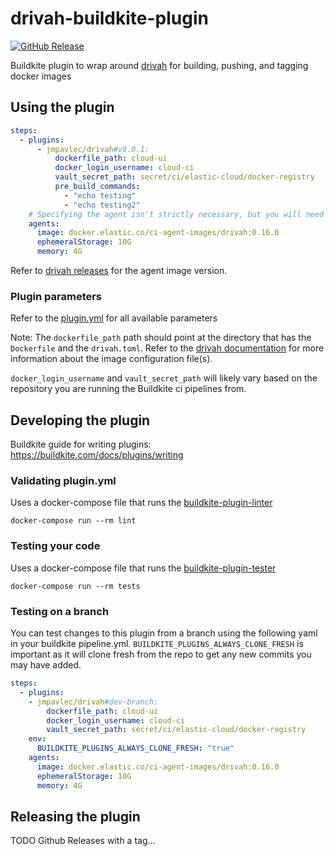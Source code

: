 # drivah-buildkite-plugin
[![GitHub Release](https://img.shields.io/github/release/jmpavlec/drivah-buildkite-plugin.svg)](https://github.com/jmpavlec/drivah-buildkite-plugin/releases)

Buildkite plugin to wrap around [drivah](https://github.com/elastic/drivah) for building, pushing, and tagging docker images

## Using the plugin

```yaml
steps:
  - plugins:
      - jmpavlec/drivah#v0.0.1:
          dockerfile_path: cloud-ui
          docker_login_username: cloud-ci
          vault_secret_path: secret/ci/elastic-cloud/docker-registry
          pre_build_commands:
            - "echo testing"
            - "echo testing2"
    # Specifying the agent isn't strictly necessary, but you will need an agent image with drivah installed
    agents:
      image: docker.elastic.co/ci-agent-images/drivah:0.16.0
      ephemeralStorage: 10G
      memory: 4G
```

Refer to [drivah releases](https://github.com/elastic/drivah/releases) for the agent image version.

### Plugin parameters
Refer to the [plugin.yml](plugin.yml) for all available parameters

Note: The `dockerfile_path` path should point at the directory that has the `Dockerfile` and the `drivah.toml`. Refer to
the [drivah documentation](https://drivah.elastic.dev/image_configuration_file.html) for more information about the
image configuration file(s).

`docker_login_username` and `vault_secret_path` will likely vary based on the repository you are running the Buildkite 
ci pipelines from.


## Developing the plugin

Buildkite guide for writing plugins: https://buildkite.com/docs/plugins/writing

### Validating plugin.yml
Uses a docker-compose file that runs the [buildkite-plugin-linter](https://github.com/buildkite-plugins/buildkite-plugin-linter)

```shell
docker-compose run --rm lint
```

### Testing your code
Uses a docker-compose file that runs the [buildkite-plugin-tester](https://github.com/buildkite-plugins/buildkite-plugin-tester)

```shell
docker-compose run --rm tests
```


### Testing on a branch
You can test changes to this plugin from a branch using the following yaml in your buildkite pipeline.yml.
`BUILDKITE_PLUGINS_ALWAYS_CLONE_FRESH` is important as it will clone fresh from the repo to get any new commits
you may have added.

```yaml
steps:
  - plugins:
    - jmpavlec/drivah#dev-branch:
        dockerfile_path: cloud-ui
        docker_login_username: cloud-ci
        vault_secret_path: secret/ci/elastic-cloud/docker-registry
    env:
      BUILDKITE_PLUGINS_ALWAYS_CLONE_FRESH: "true"
    agents:
      image: docker.elastic.co/ci-agent-images/drivah:0.16.0
      ephemeralStorage: 10G
      memory: 4G
```

## Releasing the plugin
TODO Github Releases with a tag...